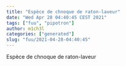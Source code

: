 ```yaml
---
title: "Espèce de chnoque de raton-laveur"
date: "Wed Apr 28 04:40:45 CEST 2021"
tags: ["fuu", "pipotron"]
author: m1ch3l
categories: ["generated"]
slug: "fuu/2021-04-28-04:40:45"
---
```


Espèce de chnoque de raton-laveur
